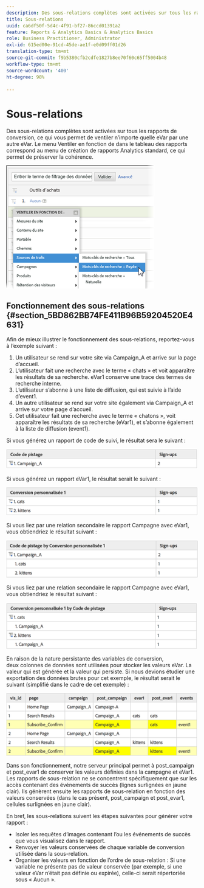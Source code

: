 ```yaml
---
description: Des sous-relations complètes sont activées sur tous les rapports de conversion, ce qui vous permet de ventiler n’importe quelle eVar par une autre eVar. Le menu Ventiler en fonction de dans le tableau des rapports correspond au menu de création de rapports Analytics standard, ce qui permet de préserver la cohérence.
title: Sous-relations
uuid: ca6df50f-5d4c-4f91-bf27-86ccd01391a2
feature: Reports & Analytics Basics & Analytics Basics
role: Business Practitioner, Administrator
exl-id: 615ed00e-91cd-45de-ae1f-e0d09ff01d26
translation-type: tm+mt
source-git-commit: f9b5380cfb2cdfe1827b8ee70f60c65ff5004b48
workflow-type: tm+mt
source-wordcount: '400'
ht-degree: 98%

---
```


# Sous-relations

Des sous-relations complètes sont activées sur tous les rapports de conversion, ce qui vous permet de ventiler n’importe quelle eVar par une autre eVar. Le menu Ventiler en fonction de dans le tableau des rapports correspond au menu de création de rapports Analytics standard, ce qui permet de préserver la cohérence.

![](assets/subrelations.png)

## Fonctionnement des sous-relations {#section_5BD862BB74FE411B96B59204520E4631}

Afin de mieux illustrer le fonctionnement des sous-relations, reportez-vous à l’exemple suivant :

1. Un utilisateur se rend sur votre site via Campaign_A et arrive sur la page d’accueil.
1. L’utilisateur fait une recherche avec le terme « chats » et voit apparaître les résultats de sa recherche. eVar1 conserve une trace des termes de recherche interne.
1. L’utilisateur s’abonne à une liste de diffusion, qui est suivie à l’aide d’event1.
1. Un autre utilisateur se rend sur votre site également via Campaign_A et arrive sur votre page d’accueil.
1. Cet utilisateur fait une recherche avec le terme « chatons », voit apparaître les résultats de sa recherche (eVar1), et s’abonne également à la liste de diffusion (event1).

Si vous générez un rapport de code de suivi, le résultat sera le suivant :

![](assets/subrel_1.png)

Si vous générez un rapport eVar1, le résultat serait le suivant :

![](assets/subrel_2.png)

Si vous liez par une relation secondaire le rapport Campagne avec eVar1, vous obtiendriez le résultat suivant :

![](assets/subrel_3.png)

Si vous liez par une relation secondaire le rapport Campagne avec eVar1, vous obtiendriez le résultat suivant :

![](assets/subrel_4.png)

En raison de la nature persistante des variables de conversion, deux colonnes de données sont utilisées pour stocker les valeurs eVar. La valeur qui est générée et la valeur qui persiste. Si nous devions étudier une exportation des données brutes pour cet exemple, le résultat serait le suivant (simplifié dans le cadre de cet exemple) :

![](assets/subrel_5.png)

Dans son fonctionnement, notre serveur principal permet à post_campaign et post_evar1 de conserver les valeurs définies dans la campagne et eVar1. Les rapports de sous-relation ne se concentrent spécifiquement que sur les accès contenant des événements de succès (lignes surlignées en jaune clair). Ils génèrent ensuite les rapports de sous-relation en fonction des valeurs conservées (dans le cas présent, post_campaign et post_evar1, cellules surlignées en jaune clair).

En bref, les sous-relations suivent les étapes suivantes pour générer votre rapport :

* Isoler les requêtes d’images contenant l’ou les événements de succès que vous visualisez dans le rapport.
* Renvoyer les valeurs conservées de chaque variable de conversion utilisée dans la sous-relation.
* Organiser les valeurs en fonction de l’ordre de sous-relation : Si une variable ne présente pas de valeur conservée (par exemple, si une valeur eVar n’était pas définie ou expirée), celle-ci serait répertoriée sous « Aucun ».
